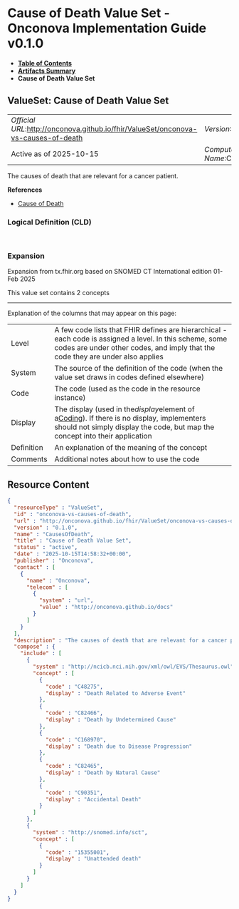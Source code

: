 # Cause of Death Value Set - Onconova Implementation Guide v0.1.0

* [**Table of Contents**](toc.md)
* [**Artifacts Summary**](artifacts.md)
* **Cause of Death Value Set**

## ValueSet: Cause of Death Value Set 

| | |
| :--- | :--- |
| *Official URL*:http://onconova.github.io/fhir/ValueSet/onconova-vs-causes-of-death | *Version*:0.1.0 |
| Active as of 2025-10-15 | *Computable Name*:CausesOfDeath |

 
The causes of death that are relevant for a cancer patient. 

 **References** 

* [Cause of Death](StructureDefinition-onconova-ext-cause-of-death.md)

### Logical Definition (CLD)

 

### Expansion

Expansion from tx.fhir.org based on SNOMED CT International edition 01-Feb 2025

This value set contains 2 concepts

-------

 Explanation of the columns that may appear on this page: 

| | |
| :--- | :--- |
| Level | A few code lists that FHIR defines are hierarchical - each code is assigned a level. In this scheme, some codes are under other codes, and imply that the code they are under also applies |
| System | The source of the definition of the code (when the value set draws in codes defined elsewhere) |
| Code | The code (used as the code in the resource instance) |
| Display | The display (used in the*display*element of a[Coding](http://hl7.org/fhir/R4/datatypes.html#Coding)). If there is no display, implementers should not simply display the code, but map the concept into their application |
| Definition | An explanation of the meaning of the concept |
| Comments | Additional notes about how to use the code |



## Resource Content

```json
{
  "resourceType" : "ValueSet",
  "id" : "onconova-vs-causes-of-death",
  "url" : "http://onconova.github.io/fhir/ValueSet/onconova-vs-causes-of-death",
  "version" : "0.1.0",
  "name" : "CausesOfDeath",
  "title" : "Cause of Death Value Set",
  "status" : "active",
  "date" : "2025-10-15T14:58:32+00:00",
  "publisher" : "Onconova",
  "contact" : [
    {
      "name" : "Onconova",
      "telecom" : [
        {
          "system" : "url",
          "value" : "http://onconova.github.io/docs"
        }
      ]
    }
  ],
  "description" : "The causes of death that are relevant for a cancer patient.",
  "compose" : {
    "include" : [
      {
        "system" : "http://ncicb.nci.nih.gov/xml/owl/EVS/Thesaurus.owl",
        "concept" : [
          {
            "code" : "C48275",
            "display" : "Death Related to Adverse Event"
          },
          {
            "code" : "C82466",
            "display" : "Death by Undetermined Cause"
          },
          {
            "code" : "C168970",
            "display" : "Death due to Disease Progression"
          },
          {
            "code" : "C82465",
            "display" : "Death by Natural Cause"
          },
          {
            "code" : "C90351",
            "display" : "Accidental Death"
          }
        ]
      },
      {
        "system" : "http://snomed.info/sct",
        "concept" : [
          {
            "code" : "15355001",
            "display" : "Unattended death"
          }
        ]
      }
    ]
  }
}

```
